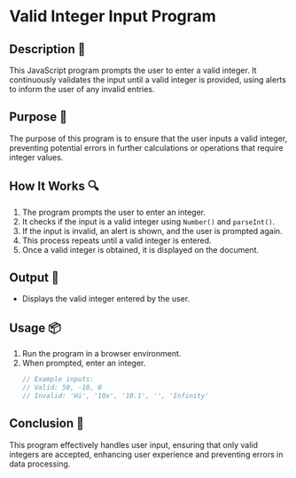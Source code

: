 # Valid Integer Input Program

## Description 📝
This JavaScript program prompts the user to enter a valid integer. It continuously validates the input until a valid integer is provided, using alerts to inform the user of any invalid entries.

## Purpose 🎯
The purpose of this program is to ensure that the user inputs a valid integer, preventing potential errors in further calculations or operations that require integer values.

## How It Works 🔍
1. The program prompts the user to enter an integer.
2. It checks if the input is a valid integer using `Number()` and `parseInt()`.
3. If the input is invalid, an alert is shown, and the user is prompted again.
4. This process repeats until a valid integer is entered.
5. Once a valid integer is obtained, it is displayed on the document.

## Output 📜
- Displays the valid integer entered by the user.

## Usage 📦
1. Run the program in a browser environment.
2. When prompted, enter an integer.
   ```javascript
   // Example inputs:
   // Valid: 50, -10, 0
   // Invalid: 'Hi', '10x', '10.1', '', 'Infinity'

## Conclusion 🚀
This program effectively handles user input, ensuring that only valid integers are accepted, enhancing user experience and preventing errors in data processing.